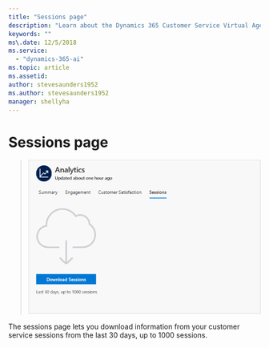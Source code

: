 ```yaml
---
title: "Sessions page"
description: "Learn about the Dynamics 365 Customer Service Virtual Agent Sessions page."
keywords: ""
ms\.date: 12/5/2018
ms.service:
  - "dynamics-365-ai"
ms.topic: article
ms.assetid: 
author: stevesaunders1952
ms.author: stevesaunders1952
manager: shellyha
---
```


# Sessions page

   > ![Sessions page](media/sessions-page.PNG)

The sessions page lets you download information from your customer service sessions from the last 30 days, up to 1000 sessions.